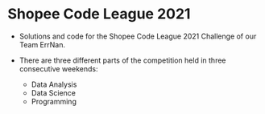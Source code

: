 # Shopee Code League 2021

- Solutions and code for the Shopee Code League 2021 Challenge of our Team ErrNan.

- There are three different parts of the competition held in three consecutive weekends:
  - Data Analysis
  - Data Science
  - Programming
